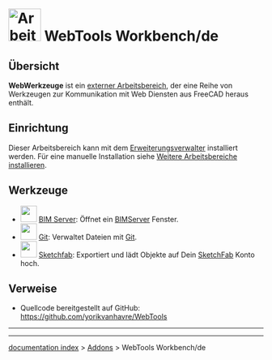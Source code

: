 # <img alt="Arbeitsbereichssymbol WebWerkzeuge" src=images/WebTools_workbench_icon.svg  style="width:64px;"> WebTools Workbench/de

## Übersicht

**WebWerkzeuge** ist ein [externer Arbeitsbereich](External_workbenches/de.md), der eine Reihe von Werkzeugen zur Kommunikation mit Web Diensten aus FreeCAD heraus enthält.

## Einrichtung

Dieser Arbeitsbereich kann mit dem [Erweiterungsverwalter](Std_AddonMgr/de.md) installiert werden. Für eine manuelle Installation siehe [Weitere Arbeitsbereiche installieren](Installing_more_workbenches/de.md).

## Werkzeuge

-   <img alt="" src=images/WebTools_BimServer.svg  style="width:32px;"> [BIM Server](WebTools_BimServer/de.md): Öffnet ein [BIMServer](http://www.bimserver.org) Fenster.
-   <img alt="" src=images/WebTools_Git.svg  style="width:32px;"> [Git](WebTools_Git/de.md): Verwaltet Dateien mit [Git](https://de.wikipedia.org/wiki/Git).
-   <img alt="" src=images/WebTools_Sketchfab.svg  style="width:32px;"> [Sketchfab](WebTools_Sketchfab/de.md): Exportiert und lädt Objekte auf Dein [SketchFab](http://www.sketchfab.com) Konto hoch.

## Verweise

-   Quellcode bereitgestellt auf GitHub: <https://github.com/yorikvanhavre/WebTools>


 

_ _ _

---
[documentation index](../README.md) > [Addons](Category_Addons.md) > WebTools Workbench/de
